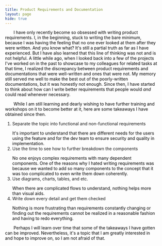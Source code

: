 ```yaml
---
title: Product Requirements and Documentation
layout: page
hide: true
---
```


<style>
p{
    color:black;
    text-indent: 2em;
    margin-bottom: 0.5em; 
}
li{
    margin-bottom:0em;
}
dl{
    margin-bottom:0em;
    color:black;

}
</style>

<p>
I have only recently become so obsessed with writing product requirements. I, in the beginning, stuck to writing the bare minimum, because I was having the feeling that no one ever looked at them after they were written. And you know what? It's still a partial truth as far as I have experienced. But I have also learned that this line of thinking was not and is not helpful. A little while ago, when I looked back into a few of the projects I've worked on in the past to showcase to my colleagues for related tasks at that time, I realized the discrepancy between product requirements and documentations that were well-written and ones that were not. My memory still served me well to make the best out of the poorly-written documentations, but it was honestly not enough. Since then, I have started to think about how can I write better requirements that people would <i>and</i> could read whenever necessary.    
</p>

<p>
While I am still learning and dearly wishing to have further training and workshops on it to become better at it, here are some takeaways I have obtained since then. 
    <ol>
        <li>Separate the topic into functional and non-functional requirements</li>
            <dl>It's important to understand that there are different needs for the users using the feature and for the dev team to ensure security and quality in implementation.</dl>
        <li>Use the time to see how to further breakdown the components</li>
            <dl>No one enjoys complex requirements with many dependent components. One of the reasons why I hated writing requirements was because we wanted to add so many components to the concept that it was too complicated to even write them down coherently.</dl>
        <li>Use diagrams, charts, tables, and etc.</li>
            <dl>When there are complicated flows to understand, nothing helps more than visual aids.</dl>
        <li>Write down every detail and get them checked</li>
            <dl>Nothing is more frustrating than requirements constantly changing or finding out the requirements cannot be realized in a reasonable fashion and having to redo everything.</dl>
    </ol>
</p>
<p>
Perhaps I will learn over time that some of the takeaways I have gotten can be improved. Nevertheless, it's a topic that I am greatly interested in and hope to improve on, so I am not afraid of that. 
</p>